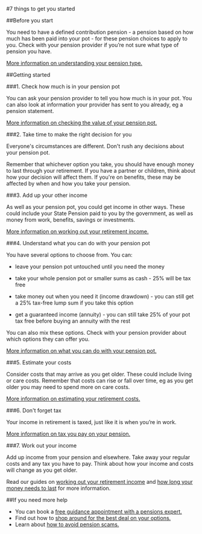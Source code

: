 #7 things to get you started

##Before you start

You need to have a defined contribution pension - a pension based on how much has been paid into your pot - for these pension choices to apply to you. Check with your pension provider if you’re not sure what type of pension you have.

[More information on understanding your pension type.](/know-your-pension-type)

##Getting started

###1. Check how much is in your pension pot

You can ask your pension provider to tell you how much is in your pot. You can also look at information your provider has sent to you already, eg a pension statement.

[More information on checking the value of your pension pot.](/pension-pot-value)


###2. Take time to make the right decision for you

Everyone's circumstances are different. Don't rush any decisions about your pension pot.

Remember that whichever option you take, you should have enough money to last through your retirement. If you have a partner or children, think about how your decision will affect them. If you're on benefits, these may be affected by when and how you take your pension.


###3. Add up your other income

As well as your pension pot, you could get income in other ways. These could include your State Pension paid to you by the government, as well as money from work, benefits, savings or investments.

[More information on working out your retirement income.](/calculate-your-retirement-income)


###4. Understand what you can do with your pension pot


You have several options to choose from. You can:

- leave your pension pot untouched until you need the money

- take your whole pension pot or smaller sums as cash - 25% will be tax free

- take money out when you need it (income drawdown) - you can still get a 25% tax-free lump sum if you take this option

- get a guaranteed income (annuity) - you can still take 25% of your pot tax free before buying an annuity with the rest

You can also mix these options. Check with your pension provider about which options they can offer you.

[More information on what you can do with your pension pot.](/what-you-can-do-with-your-pension-pot#mix-your-pension-options)


###5. Estimate your costs


Consider costs that may arrive as you get older. These could include living or care costs. Remember that costs can rise or fall over time, eg as you get older you may need to spend more on care costs.

[More information on estimating your retirement costs.](/calculate-your-retirement-income)


###6. Don't forget tax


Your income in retirement is taxed, just like it is when you’re in work.

[More information on tax you pay on your pension.](/tax)


###7. Work out your income


Add up income from your pension and elsewhere. Take away your regular costs and any tax you have to pay. Think about how your income and costs will change as you get older.


Read our guides on [working out your retirement income](/calculate-your-retirement-income) and [how long your money needs to last](/making-money-last) for more information.


##If you need more help


- You can book a [free guidance appointment with a pensions expert.](/book-a-free-appointment)
- Find out how to [shop around for the best deal on your options.](/shop-around)
- Learn about [how to avoid pension scams.](/avoid-pension-scams)
